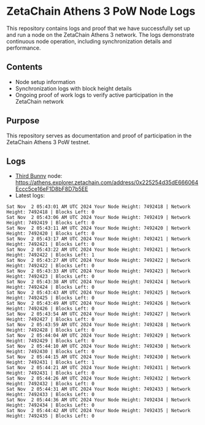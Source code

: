 # ZetaChain Athens 3 PoW Node Logs
This repository contains logs and proof that we have successfully set up and run a node on the ZetaChain Athens 3 network. The logs demonstrate continuous node operation, including synchronization details and performance.

## Contents
- Node setup information
- Synchronization logs with block height details
- Ongoing proof of work logs to verify active participation in the ZetaChain network

## Purpose
This repository serves as documentation and proof of participation in the ZetaChain Athens 3 PoW testnet.

## Logs

- [Third Bunny](https://thirdbunny.xyz/) node: https://athens.explorer.zetachain.com/address/0x225254d35dE666064Eccc5ce16eF1D8bF8D7b5EE
- Latest logs:
```
Sat Nov  2 05:43:01 AM UTC 2024 Your Node Height: 7492418 | Network Height: 7492418 | Blocks Left: 0
Sat Nov  2 05:43:06 AM UTC 2024 Your Node Height: 7492419 | Network Height: 7492419 | Blocks Left: 0
Sat Nov  2 05:43:11 AM UTC 2024 Your Node Height: 7492420 | Network Height: 7492420 | Blocks Left: 0
Sat Nov  2 05:43:17 AM UTC 2024 Your Node Height: 7492421 | Network Height: 7492421 | Blocks Left: 0
Sat Nov  2 05:43:22 AM UTC 2024 Your Node Height: 7492421 | Network Height: 7492422 | Blocks Left: 1
Sat Nov  2 05:43:27 AM UTC 2024 Your Node Height: 7492422 | Network Height: 7492422 | Blocks Left: 0
Sat Nov  2 05:43:33 AM UTC 2024 Your Node Height: 7492423 | Network Height: 7492423 | Blocks Left: 0
Sat Nov  2 05:43:38 AM UTC 2024 Your Node Height: 7492424 | Network Height: 7492424 | Blocks Left: 0
Sat Nov  2 05:43:43 AM UTC 2024 Your Node Height: 7492425 | Network Height: 7492425 | Blocks Left: 0
Sat Nov  2 05:43:49 AM UTC 2024 Your Node Height: 7492426 | Network Height: 7492426 | Blocks Left: 0
Sat Nov  2 05:43:54 AM UTC 2024 Your Node Height: 7492427 | Network Height: 7492427 | Blocks Left: 0
Sat Nov  2 05:43:59 AM UTC 2024 Your Node Height: 7492428 | Network Height: 7492428 | Blocks Left: 0
Sat Nov  2 05:44:04 AM UTC 2024 Your Node Height: 7492429 | Network Height: 7492429 | Blocks Left: 0
Sat Nov  2 05:44:10 AM UTC 2024 Your Node Height: 7492430 | Network Height: 7492430 | Blocks Left: 0
Sat Nov  2 05:44:15 AM UTC 2024 Your Node Height: 7492430 | Network Height: 7492431 | Blocks Left: 1
Sat Nov  2 05:44:21 AM UTC 2024 Your Node Height: 7492431 | Network Height: 7492431 | Blocks Left: 0
Sat Nov  2 05:44:26 AM UTC 2024 Your Node Height: 7492432 | Network Height: 7492432 | Blocks Left: 0
Sat Nov  2 05:44:31 AM UTC 2024 Your Node Height: 7492433 | Network Height: 7492433 | Blocks Left: 0
Sat Nov  2 05:44:36 AM UTC 2024 Your Node Height: 7492434 | Network Height: 7492434 | Blocks Left: 0
Sat Nov  2 05:44:42 AM UTC 2024 Your Node Height: 7492435 | Network Height: 7492435 | Blocks Left: 0
```
